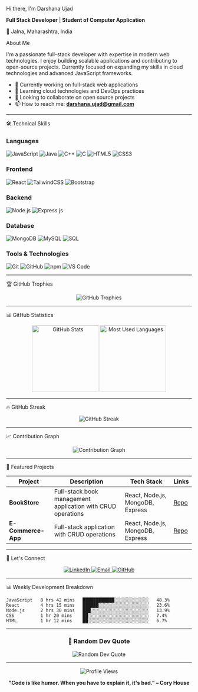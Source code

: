 Hi there, I'm Darshana Ujad 

**Full Stack Developer** | **Student of Computer Application** 

📍 Jalna, Maharashtra, India



About Me

I'm a passionate full-stack developer with expertise in modern web technologies. I enjoy building scalable applications and contributing to open-source projects. Currently focused on expanding my skills in cloud technologies and advanced JavaScript frameworks.

- 🔭 Currently working on full-stack web applications
- 🌱 Learning cloud technologies and DevOps practices
- 👯 Looking to collaborate on open source projects
- 📫 How to reach me: **darshana.ujad@gmail.com**

---
🛠️ Technical Skills

### Languages
![JavaScript](https://img.shields.io/badge/-JavaScript-F7DF1E?style=flat&logo=javascript&logoColor=black)
![Java](https://img.shields.io/badge/-Java-007396?style=flat&logo=java&logoColor=white)
![C++](https://img.shields.io/badge/-C++-00599C?style=flat&logo=c%2B%2B&logoColor=white)
![C](https://img.shields.io/badge/-C-A8B9CC?style=flat&logo=c&logoColor=black)
![HTML5](https://img.shields.io/badge/-HTML5-E34F26?style=flat&logo=html5&logoColor=white)
![CSS3](https://img.shields.io/badge/-CSS3-1572B6?style=flat&logo=css3&logoColor=white)

### Frontend
![React](https://img.shields.io/badge/-React-61DAFB?style=flat&logo=react&logoColor=black)
![TailwindCSS](https://img.shields.io/badge/-TailwindCSS-38B2AC?style=flat&logo=tailwind-css&logoColor=white)
![Bootstrap](https://img.shields.io/badge/-Bootstrap-7952B3?style=flat&logo=bootstrap&logoColor=white)

### Backend
![Node.js](https://img.shields.io/badge/-Node.js-339933?style=flat&logo=node.js&logoColor=white)
![Express.js](https://img.shields.io/badge/-Express.js-000000?style=flat&logo=express&logoColor=white)

### Database
![MongoDB](https://img.shields.io/badge/-MongoDB-47A248?style=flat&logo=mongodb&logoColor=white)
![MySQL](https://img.shields.io/badge/-MySQL-4479A1?style=flat&logo=mysql&logoColor=white)
![SQL](https://img.shields.io/badge/-SQL-336791?style=flat&logo=postgresql&logoColor=white)

### Tools & Technologies
![Git](https://img.shields.io/badge/-Git-F05032?style=flat&logo=git&logoColor=white)
![GitHub](https://img.shields.io/badge/-GitHub-181717?style=flat&logo=github&logoColor=white)
![npm](https://img.shields.io/badge/-npm-CB3837?style=flat&logo=npm&logoColor=white)
![VS Code](https://img.shields.io/badge/-VS%20Code-007ACC?style=flat&logo=visual-studio-code&logoColor=white)

---

🏆 GitHub Trophies

<p align="center">
  <img src="https://github-profile-trophy.vercel.app/?username=darshanaujad&theme=onedark&no-frame=true&column=7&margin-w=15&margin-h=15" alt="GitHub Trophies" />
</p>

---

📊 GitHub Statistics

<div align="center">
  <img height="180em" src="https://github-readme-stats.vercel.app/api?username=darshanaujad&show_icons=true&theme=dark&include_all_commits=true&count_private=true" alt="GitHub Stats" />
  <img height="180em" src="https://github-readme-stats.vercel.app/api/top-langs/?username=darshanaujad&layout=compact&langs_count=8&theme=dark" alt="Most Used Languages" />
</div>

---

🔥 GitHub Streak

<p align="center">
  <img src="https://github-readme-streak-stats.herokuapp.com/?user=darshanaujad&theme=dark&hide_border=true" alt="GitHub Streak" />
</p>

---
 📈 Contribution Graph

<p align="center">
  <img src="https://github-readme-activity-graph.vercel.app/graph?username=darshanaujad&theme=react-dark&hide_border=true" alt="Contribution Graph" />
</p>

---

💼 Featured Projects

| Project | Description | Tech Stack | Links |
|---------|-------------|------------|-------|
| **BookStore** | Full-stack book management application with CRUD operations | React, Node.js, MongoDB, Express | [Repo](https://github.com/darshanaujad/BookStore) |
| **E-Commerce-App** | Full-stack application with CRUD operations | React, Node.js, MongoDB, Express | [Repo](https://github.com/darshanaujad/E-Commerce-App) |


---

 🤝 Let's Connect

<p align="center">
  <a href="https://linkedin.com/in/darshana-ujad-01b248361">
    <img src="https://img.shields.io/badge/-LinkedIn-0077B5?style=for-the-badge&logo=linkedin&logoColor=white" alt="LinkedIn" />
  </a>
  <a href="mailto:darshana.ujad@gmail.com">
    <img src="https://img.shields.io/badge/-Email-D14836?style=for-the-badge&logo=gmail&logoColor=white" alt="Email" />
  </a>
  <a href="https://github.com/darshanaujad">
    <img src="https://img.shields.io/badge/-GitHub-181717?style=for-the-badge&logo=github&logoColor=white" alt="GitHub" />
  </a>
</p>

---

📊 Weekly Development Breakdown

<!--START_SECTION:waka-->
```text
JavaScript   8 hrs 42 mins   ████████████░░░░░░░░░░░░░   48.3%
React        4 hrs 15 mins   ██████░░░░░░░░░░░░░░░░░░░   23.6%
Node.js      2 hrs 30 mins   ███░░░░░░░░░░░░░░░░░░░░░░   13.9%
CSS          1 hr 20 mins    ██░░░░░░░░░░░░░░░░░░░░░░░   7.4%
HTML         1 hr 12 mins    ██░░░░░░░░░░░░░░░░░░░░░░░   6.7%
```
<!--END_SECTION:waka-->

---

<div align="center">
  <h3>💭 Random Dev Quote</h3>
  <img src="https://quotes-github-readme.vercel.app/api?type=horizontal&theme=dark" alt="Random Dev Quote" />
</div>

---

<div align="center">
  <img src="https://komarev.com/ghpvc/?username=darshanaujad&label=Profile%20views&color=0e75b6&style=flat" alt="Profile Views" />
  
  **"Code is like humor. When you have to explain it, it's bad." – Cory House**
</div>
